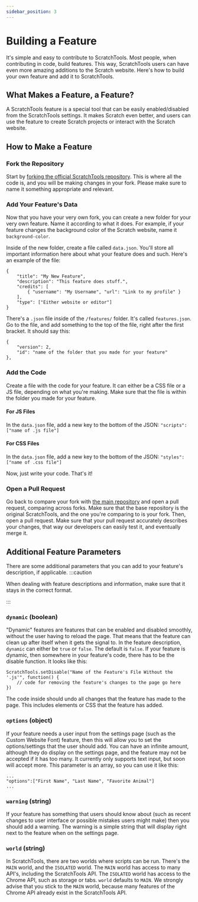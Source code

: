 ```yaml
---
sidebar_position: 3
---
```


# Building a Feature
It's simple and easy to contribute to ScratchTools. Most people, when contributing in code, build features. This way, ScratchTools users can have even more amazing additions to the Scratch website. Here's how to build your own feature and add it to ScratchTools.
## What Makes a Feature, a Feature?
A ScratchTools feature is a special tool that can be easily enabled/disabled from the ScratchTools settings. It makes Scratch even better, and users can use the feature to create Scratch projects or interact with the Scratch website.
## How to Make a Feature
### Fork the Repository
Start by [forking the official ScratchTools repository](https://github.com/STForScratch/ScratchTools/fork). This is where all the code is, and you will be making changes in your fork. Please make sure to name it something appropriate and relevant.
### Add Your Feature's Data
Now that you have your very own fork, you can create a new folder for your very own feature. Name it according to what it does. For example, if your feature changes the background color of the Scratch website, name it `background-color`.

Inside of the new folder, create a file called `data.json`. You'll store all important information here about what your feature does and such. Here's an example of the file:
```
{
	"title": "My New Feature",
	"description": "This feature does stuff.",
	"credits": [
		{ "username": "My Username", "url": "Link to my profile" }
	],
	"type": ["Either website or editor"]
}
```

There's a `.json` file inside of the `/features/` folder. It's called `features.json`. Go to the file, and add something to the top of the file, right after the first bracket. It should say this:
```
{
	"version": 2,
	"id": "name of the folder that you made for your feature"
},
```

### Add the Code
Create a file with the code for your feature. It can either be a CSS file or a JS file, depending on what you're making. Make sure that the file is within the folder you made for your feature.

#### For JS Files
In the `data.json` file, add a new key to the bottom of the JSON:
`"scripts": ["name of .js file"]`

#### For CSS Files
In the `data.json` file, add a new key to the bottom of the JSON:
`"styles": ["name of .css file"]`

Now, just write your code. That's it!

### Open a Pull Request
Go back to compare your fork with [the main repository](https://github.com/STForScratch/ScratchTools/compare) and open a pull request, comparing across forks. Make sure that the base repository is the original ScratchTools, and the one you're comparing to is your fork. Then, open a pull request. Make sure that your pull request accurately describes your changes, that way our developers can easily test it, and eventually merge it.
## Additional Feature Parameters
There are some additional parameters that you can add to your feature's description, if applicable.
:::caution

When dealing with feature descriptions and information, make sure that it stays in the correct format.

:::
### `dynamic` (boolean)
"Dynamic" features are features that can be enabled and disabled smoothly, without the user having to reload the page. That means that the feature can clean up after itself when it gets the signal to. In the feature description, `dynamic` can either be `true` or `false`. The default is `false`. If your feature is dynamic, then somewhere in your feature's code, there has to be the disable function. It looks like this:
```
ScratchTools.setDisable("Name of the Feature's File Without the '.js'", function() {
    // code for removing the feature's changes to the page go here
})
```
The code inside should undo all changes that the feature has made to the page. This includes elements or CSS that the feature has added.
### `options` (object)
If your feature needs a user input from the settings page (such as the Custom Website Font) feature, then this will allow you to set the options/settings that the user should add. You can have an infinite amount, although they do display on the settings page, and the feature may not be accepted if it has too many. It currently only supports text input, but soon will accept more. This parameter is an array, so you can use it like this:
```
...
"options":["First Name", "Last Name", "Favorite Animal"]
...
```
### `warning` (string)
If your feature has something that users should know about (such as recent changes to user interface or possible mistakes users might make) then you should add a warning. The warning is a simple string that will display right next to the feature when on the settings page.
### `world` (string)
In ScratchTools, there are two worlds where scripts can be run. There's the `MAIN` world, and the `ISOLATED` world. The `MAIN` world has access to many API's, including the ScratchTools API. The `ISOLATED` world has access to the Chrome API, such as storage or tabs. `world` defaults to `MAIN`. We strongly advise that you stick to the `MAIN` world, because many features of the Chrome API already exist in the ScratchTools API.

